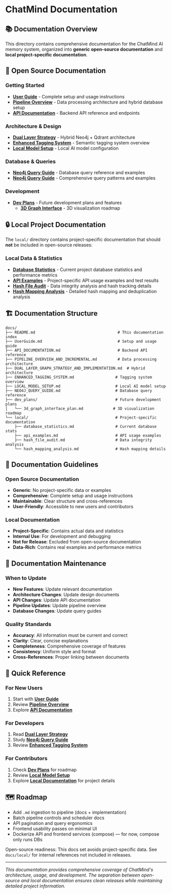 # ChatMind Documentation

## 📚 Documentation Overview

This directory contains comprehensive documentation for the ChatMind AI memory system, organized into **generic open-source documentation** and **local project-specific documentation**.

## 🎯 Open Source Documentation

### Getting Started
- **[User Guide](UserGuide.md)** - Complete setup and usage instructions
- **[Pipeline Overview](PIPELINE_OVERVIEW_AND_INCREMENTAL.md)** - Data processing architecture and hybrid database setup
- **[API Documentation](API_DOCUMENTATION.md)** - Backend API reference and endpoints

### Architecture & Design
- **[Dual Layer Strategy](DUAL_LAYER_GRAPH_STRATEGY_AND_IMPLEMENTATION.md)** - Hybrid Neo4j + Qdrant architecture
- **[Enhanced Tagging System](ENHANCED_TAGGING_SYSTEM.md)** - Semantic tagging system overview
- **[Local Model Setup](LOCAL_MODEL_SETUP.md)** - Local AI model configuration

### Database & Queries
- **[Neo4j Query Guide](NEO4J_QUERY_GUIDE.md)** - Database query reference and examples
- **[Neo4j Query Guide](NEO4J_QUERY_GUIDE.md)** - Comprehensive query patterns and examples

### Development
- **[Dev Plans](dev_plans/)** - Future development plans and features
  - **[3D Graph Interface](dev_plans/3d_graph_interface_plan.md)** - 3D visualization roadmap

## 🔒 Local Project Documentation

The `local/` directory contains project-specific documentation that should **not** be included in open-source releases:

### Local Data & Statistics
- **[Database Statistics](local/database_statistics.md)** - Current project database statistics and performance metrics
- **[API Examples](local/api_examples.md)** - Project-specific API usage examples and test results
- **[Hash File Audit](local/hash_file_audit.md)** - Data integrity analysis and hash tracking details
- **[Hash Mapping Analysis](local/hash_mapping_analysis.md)** - Detailed hash mapping and deduplication analysis

## 🏗️ Documentation Structure

```
docs/
├── README.md                                    # This documentation index
├── UserGuide.md                                 # Setup and usage guide
├── API_DOCUMENTATION.md                         # Backend API reference
├── PIPELINE_OVERVIEW_AND_INCREMENTAL.md         # Data processing architecture
├── DUAL_LAYER_GRAPH_STRATEGY_AND_IMPLEMENTATION.md  # Hybrid architecture
├── ENHANCED_TAGGING_SYSTEM.md                  # Tagging system overview
├── LOCAL_MODEL_SETUP.md                        # Local AI model setup
├── NEO4J_QUERY_GUIDE.md                        # Database query reference
├── dev_plans/                                  # Future development plans
│   └── 3d_graph_interface_plan.md             # 3D visualization roadmap
└── local/                                      # Project-specific documentation
    ├── database_statistics.md                  # Current database stats
    ├── api_examples.md                         # API usage examples
    ├── hash_file_audit.md                      # Data integrity analysis
    └── hash_mapping_analysis.md                # Hash mapping details
```

## 📖 Documentation Guidelines

### Open Source Documentation
- **Generic**: No project-specific data or examples
- **Comprehensive**: Complete setup and usage instructions
- **Maintainable**: Clear structure and cross-references
- **User-Friendly**: Accessible to new users and contributors

### Local Documentation
- **Project-Specific**: Contains actual data and statistics
- **Internal Use**: For development and debugging
- **Not for Release**: Excluded from open-source documentation
- **Data-Rich**: Contains real examples and performance metrics

## 🔄 Documentation Maintenance

### When to Update
- **New Features**: Update relevant documentation
- **Architecture Changes**: Update design documents
- **API Changes**: Update API documentation
- **Pipeline Updates**: Update pipeline overview
- **Database Changes**: Update query guides

### Quality Standards
- **Accuracy**: All information must be current and correct
- **Clarity**: Clear, concise explanations
- **Completeness**: Comprehensive coverage of features
- **Consistency**: Uniform style and format
- **Cross-References**: Proper linking between documents

## 🚀 Quick Reference

### For New Users
1. Start with **[User Guide](UserGuide.md)**
2. Review **[Pipeline Overview](PIPELINE_OVERVIEW_AND_INCREMENTAL.md)**
3. Explore **[API Documentation](API_DOCUMENTATION.md)**

### For Developers
1. Read **[Dual Layer Strategy](DUAL_LAYER_GRAPH_STRATEGY_AND_IMPLEMENTATION.md)**
2. Study **[Neo4j Query Guide](NEO4J_QUERY_GUIDE.md)**
3. Review **[Enhanced Tagging System](ENHANCED_TAGGING_SYSTEM.md)**

### For Contributors
1. Check **[Dev Plans](dev_plans/)** for roadmap
2. Review **[Local Model Setup](LOCAL_MODEL_SETUP.md)**
3. Explore **[Local Documentation](local/)** for project details

## 🗺️ Roadmap

- Add `.md` ingestion to pipeline (docs + implementation)
- Batch pipeline controls and scheduler docs
- API pagination and query ergonomics
- Frontend usability passes on minimal UI
- Dockerize API and frontend services (compose) — for now, compose only runs DBs

Open-source readiness: This docs set avoids project-specific data. See `docs/local/` for internal references not included in releases.

---

*This documentation provides comprehensive coverage of ChatMind's architecture, usage, and development. The separation between open-source and local documentation ensures clean releases while maintaining detailed project information.* 
